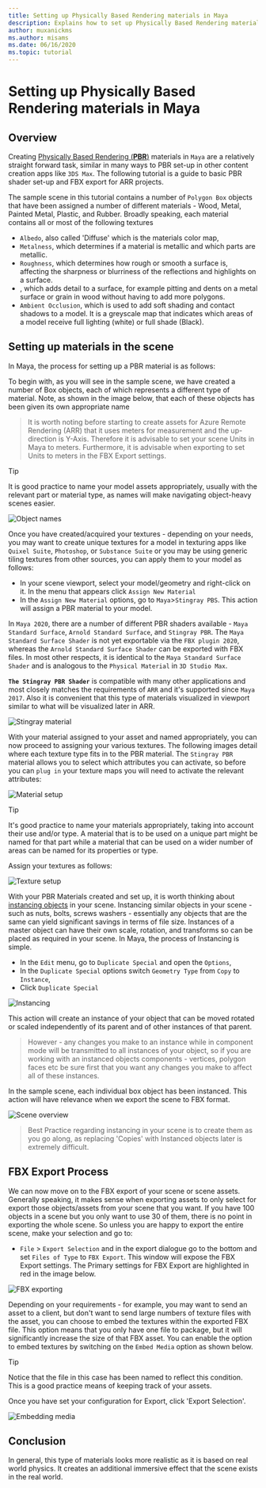 ```yaml
---
title: Setting up Physically Based Rendering materials in Maya
description: Explains how to set up Physically Based Rendering materials in Maya and export it into FBX format
author: muxanickms
ms.author: misams
ms.date: 06/16/2020
ms.topic: tutorial
---
```

# Setting up Physically Based Rendering materials in Maya

## Overview
Creating [Physically Based Rendering (**PBR**)](../../overview/features/pbr-materials.md) materials in `Maya` are a relatively straight forward task, similar in many ways to PBR set-up in other content creation apps like `3DS Max`. The following tutorial is a guide to basic PBR shader set-up and FBX export for ARR projects. 

The sample scene in this tutorial contains a number of `Polygon Box` objects that have been assigned a number of different materials - Wood, Metal, Painted Metal, Plastic, and Rubber. Broadly speaking, each material contains all or most of the following textures 

* `Albedo`, also called 'Diffuse' which is the materials color map, 
* `Metalness`, which determines if a material is metallic and which parts are metallic. 
* `Roughness`, which determines how rough or smooth a surface is, affecting the sharpness or blurriness of the reflections and highlights on a surface.
*  , which adds detail to a surface, for example pitting and dents on a metal surface or grain in wood without having to add more polygons.
* `Ambient Occlusion`, which is used to add soft shading and contact shadows to a model. It is a greyscale map that indicates which areas of a model receive full lighting (white) or full shade (Black). 

## Setting up materials in the scene
In Maya, the process for setting up a PBR material is as follows:

To begin with, as you will see in the sample scene, we have created a number of Box objects, each of which represents a different type of material. Note, as shown in the image below, that each of these objects has been given its own appropriate name 

> It is worth noting before starting to create assets for Azure Remote Rendering (ARR) that it uses meters for measurement and the up-direction is Y-Axis. Therefore it is advisable to set your scene Units in Maya to meters. Furthermore, it is advisable when exporting to set Units to meters in the FBX Export settings. 

> [!TIP]
It is good practice to name your model assets appropriately, usually with the relevant part or material type, as names will make navigating object-heavy scenes easier.

![Object names](media/object-names.jpg)

Once you have created/acquired your textures - depending on your needs, you may want to create unique textures for a model in texturing apps like `Quixel Suite`, `Photoshop`, or `Substance Suite` or you may be using generic tiling textures from other sources, you can apply them to your model as follows:

* In your scene viewport, select your model/geometry and right-click on it. In the menu that appears click `Assign New Material`
* In the `Assign New Material` options, go to `Maya`>`Stingray PBS`. This action will assign a PBR material to your model. 

In `Maya 2020`, there are a number of different PBR shaders available - `Maya Standard Surface`, `Arnold Standard Surface`, and `Stingray PBR`. The `Maya Standard Surface Shader` is not yet exportable via the `FBX plugin 2020`, whereas the `Arnold Standard Surface Shader` can be exported with FBX files. In most other respects, it is identical to the `Maya Standard Surface Shader` and is analogous to the `Physical Material` in `3D Studio Max`.

**`The Stingray PBR Shader`** is compatible with many other applications and most closely matches the requirements of `ARR` and it's supported since `Maya 2017`. Also it is convenient that this type of materials visualized in viewport similar to what will be visualized later in ARR.

![`Stingray` material](media/stingray-material.jpg)

With your material assigned to your asset and named appropriately, you can now proceed to assigning your various textures. The following images detail where each texture type fits in to the PBR material. The `Stingray PBR` material allows you to select which attributes you can activate, so before you can `plug in` your texture maps you will need to activate the relevant attributes: 

![Material setup](media/material-setup.jpg)

> [!TIP]
It's good practice to name your materials appropriately, taking into account their use and/or type. A material that is to be used on a unique part might be named for that part while a material that can be used on a wider number of areas can be named for its properties or type.

Assign your textures as follows:

![Texture setup](media/texture-setup.jpg)

With your PBR Materials created and set up, it is worth thinking about [instancing objects](../../how-tos/conversion/configure-model-conversion.md#instancing) in your scene. Instancing similar objects in your scene - such as nuts, bolts, screws washers - essentially any objects that are the same can yield significant savings in terms of file size. Instances of a master object can have their own scale, rotation, and transforms so can be placed as required in your scene. In Maya, the process of Instancing is simple.

* In the `Edit` menu, go to `Duplicate Special` and open the `Options`, 
* In the `Duplicate Special` options switch `Geometry Type` from `Copy` to `Instance`, 
* Click `Duplicate Special`

![Instancing](media/instancing.jpg)

This action will create an instance of your object that can be moved rotated or scaled independently of its parent and of other instances of that parent. 
>However - any changes you make to an instance while in component mode will be transmitted to all instances of your object, so if you are working with an instanced objects components - vertices, polygon faces etc be sure first that you want any changes you make to affect all of these instances.

In the sample scene, each individual box object has been instanced. This action will have relevance when we export the scene to FBX format.

![Scene overview](media/scene-overview.jpg)

>Best Practice regarding instancing in your scene is to create them as you go along, as replacing 'Copies' with Instanced objects later is extremely difficult. 

## FBX Export Process

We can now move on to the FBX export of your scene or scene assets. Generally speaking, it makes sense when exporting assets to only select for export those objects/assets from your scene that you want. If you have 100 objects in a scene but you only want to use 30 of them, there is no point in exporting the whole scene. So unless you are happy to export the entire scene, make your selection and go to:

* `File` > `Export Selection` and in the export dialogue go to the bottom and set `Files of Type` to `FBX Export`. This window will expose the FBX Export settings. The Primary settings for FBX Export are highlighted in red in the image below.

![FBX exporting](media/FBX-exporting.jpg)

Depending on your requirements - for example, you may want to send an asset to a client, but don't want to send large numbers of texture files with the asset, you can choose to embed the textures within the exported FBX file. This option means that you only have one file to package, but it will significantly increase the size of that FBX asset. You can enable the option to embed textures by switching on the `Embed Media` option as shown below.

> [!TIP]
> Notice that the file in this case has been named to reflect this condition. This is a good practice means of keeping track of your assets. 

Once you have set your configuration for Export, click 'Export Selection'.

![Embedding media](media/embedding-media.jpg)

## Conclusion

In general, this type of materials looks more realistic as it is based on real world physics. It creates an additional immersive effect that the scene exists in the real world.